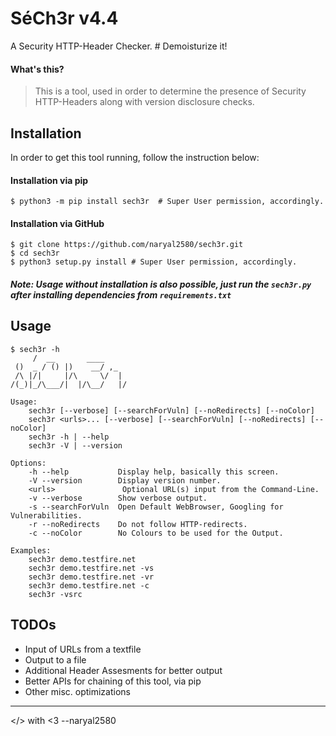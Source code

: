# SéCh3r v4.4
A Security HTTP-Header Checker.    # Demoisturize it!



#### What's this?

> This is a tool, used in order to determine the presence of Security HTTP-Headers along with version disclosure checks.



## Installation

In order to get this tool running, follow the instruction below:

#### Installation via pip

```
$ python3 -m pip install sech3r  # Super User permission, accordingly.
```

#### Installation via GitHub

```
$ git clone https://github.com/naryal2580/sech3r.git
$ cd sech3r
$ python3 setup.py install # Super User permission, accordingly.
```

##### Note: Usage without installation is also possible, just run the `sech3r.py` after installing dependencies from `requirements.txt`



## Usage

```
$ sech3r -h
     /  __       ____
 ()  _ / () |)    __/ ,_
 /\ |/|     |/\     \/  |
/(_)|_/\___/|  |/\__/   |/

Usage:
    sech3r [--verbose] [--searchForVuln] [--noRedirects] [--noColor]
    sech3r <urls>... [--verbose] [--searchForVuln] [--noRedirects] [--noColor]
    sech3r -h | --help
    sech3r -V | --version

Options:
    -h --help           Display help, basically this screen.
    -V --version        Display version number.
    <urls>               Optional URL(s) input from the Command-Line.
    -v --verbose        Show verbose output.
    -s --searchForVuln  Open Default WebBrowser, Googling for Vulnerabilities.
    -r --noRedirects    Do not follow HTTP-redirects.
    -c --noColor        No Colours to be used for the Output.

Examples:
    sech3r demo.testfire.net
    sech3r demo.testfire.net -vs
    sech3r demo.testfire.net -vr
    sech3r demo.testfire.net -c
    sech3r -vsrc
```


## TODOs

- Input of URLs from a textfile
- Output to a file
- Additional Header Assesments for better output
- Better APIs for chaining of this tool, via pip
- Other misc. optimizations

----

</> with <3 --naryal2580